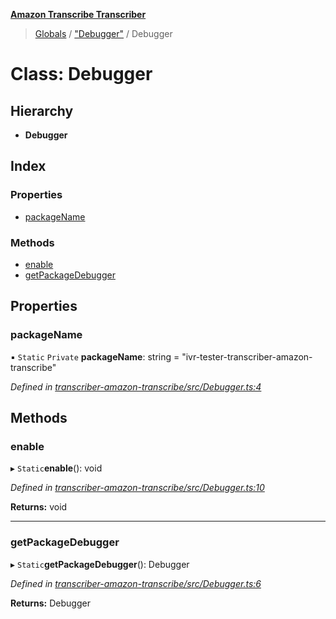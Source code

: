 **[Amazon Transcribe Transcriber](../README.md)**

> [Globals](../README.md) / ["Debugger"](../modules/_debugger_.md) / Debugger

# Class: Debugger

## Hierarchy

* **Debugger**

## Index

### Properties

* [packageName](_debugger_.debugger.md#packagename)

### Methods

* [enable](_debugger_.debugger.md#enable)
* [getPackageDebugger](_debugger_.debugger.md#getpackagedebugger)

## Properties

### packageName

▪ `Static` `Private` **packageName**: string = "ivr-tester-transcriber-amazon-transcribe"

*Defined in [transcriber-amazon-transcribe/src/Debugger.ts:4](https://github.com/SketchingDev/ivr-tester/blob/aa015fb/packages/transcriber-amazon-transcribe/src/Debugger.ts#L4)*

## Methods

### enable

▸ `Static`**enable**(): void

*Defined in [transcriber-amazon-transcribe/src/Debugger.ts:10](https://github.com/SketchingDev/ivr-tester/blob/aa015fb/packages/transcriber-amazon-transcribe/src/Debugger.ts#L10)*

**Returns:** void

___

### getPackageDebugger

▸ `Static`**getPackageDebugger**(): Debugger

*Defined in [transcriber-amazon-transcribe/src/Debugger.ts:6](https://github.com/SketchingDev/ivr-tester/blob/aa015fb/packages/transcriber-amazon-transcribe/src/Debugger.ts#L6)*

**Returns:** Debugger
